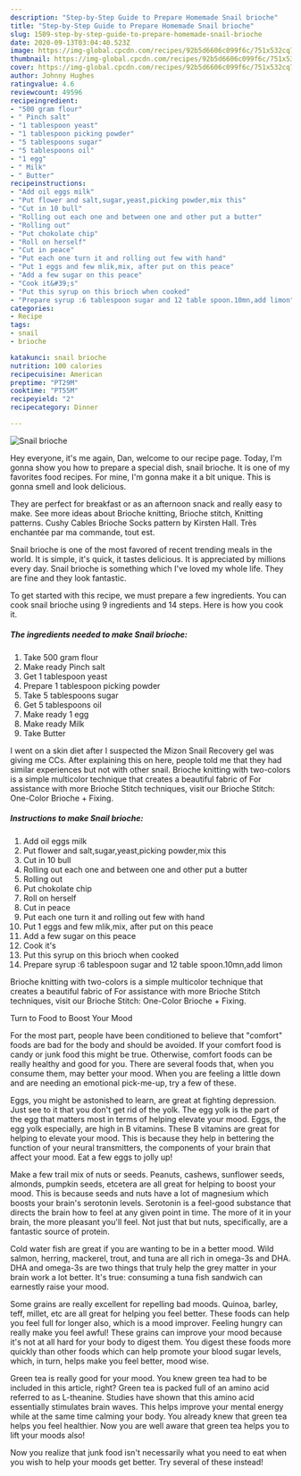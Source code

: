 ```yaml
---
description: "Step-by-Step Guide to Prepare Homemade Snail brioche"
title: "Step-by-Step Guide to Prepare Homemade Snail brioche"
slug: 1509-step-by-step-guide-to-prepare-homemade-snail-brioche
date: 2020-09-13T03:04:40.523Z
image: https://img-global.cpcdn.com/recipes/92b5d6606c099f6c/751x532cq70/snail-brioche-recipe-main-photo.jpg
thumbnail: https://img-global.cpcdn.com/recipes/92b5d6606c099f6c/751x532cq70/snail-brioche-recipe-main-photo.jpg
cover: https://img-global.cpcdn.com/recipes/92b5d6606c099f6c/751x532cq70/snail-brioche-recipe-main-photo.jpg
author: Johnny Hughes
ratingvalue: 4.6
reviewcount: 49596
recipeingredient:
- "500 gram flour"
- " Pinch salt"
- "1 tablespoon yeast"
- "1 tablespoon picking powder"
- "5 tablespoons sugar"
- "5 tablespoons oil"
- "1 egg"
- " Milk"
- " Butter"
recipeinstructions:
- "Add oil eggs milk"
- "Put flower and salt,sugar,yeast,picking powder,mix this"
- "Cut in 10 bull"
- "Rolling out each one and between one and other put a butter"
- "Rolling out"
- "Put chokolate chip"
- "Roll on herself"
- "Cut in peace"
- "Put each one turn it and rolling out few with hand"
- "Put 1 eggs and few mlik,mix, after put on this peace"
- "Add a few sugar on this peace"
- "Cook it&#39;s"
- "Put this syrup on this brioch when cooked"
- "Prepare syrup :6 tablespoon sugar and 12 table spoon.10mn,add limon"
categories:
- Recipe
tags:
- snail
- brioche

katakunci: snail brioche 
nutrition: 100 calories
recipecuisine: American
preptime: "PT29M"
cooktime: "PT55M"
recipeyield: "2"
recipecategory: Dinner

---
```



![Snail brioche](https://img-global.cpcdn.com/recipes/92b5d6606c099f6c/751x532cq70/snail-brioche-recipe-main-photo.jpg)

Hey everyone, it's me again, Dan, welcome to our recipe page. Today, I'm gonna show you how to prepare a special dish, snail brioche. It is one of my favorites food recipes. For mine, I'm gonna make it a bit unique. This is gonna smell and look delicious.

They are perfect for breakfast or as an afternoon snack and really easy to make. See more ideas about Brioche knitting, Brioche stitch, Knitting patterns. Cushy Cables Brioche Socks pattern by Kirsten Hall. Très enchantée par ma commande, tout est.

Snail brioche is one of the most favored of recent trending meals in the world. It is simple, it's quick, it tastes delicious. It is appreciated by millions every day. Snail brioche is something which I've loved my whole life. They are fine and they look fantastic.


To get started with this recipe, we must prepare a few ingredients. You can cook snail brioche using 9 ingredients and 14 steps. Here is how you cook it.

<!--inarticleads1-->

##### The ingredients needed to make Snail brioche:

1. Take 500 gram flour
1. Make ready  Pinch salt
1. Get 1 tablespoon yeast
1. Prepare 1 tablespoon picking powder
1. Take 5 tablespoons sugar
1. Get 5 tablespoons oil
1. Make ready 1 egg
1. Make ready  Milk
1. Take  Butter


I went on a skin diet after I suspected the Mizon Snail Recovery gel was giving me CCs. After explaining this on here, people told me that they had similar experiences but not with other snail. Brioche knitting with two-colors is a simple multicolor technique that creates a beautiful fabric of For assistance with more Brioche Stitch techniques, visit our Brioche Stitch: One-Color Brioche + Fixing. 

<!--inarticleads2-->

##### Instructions to make Snail brioche:

1. Add oil eggs milk
1. Put flower and salt,sugar,yeast,picking powder,mix this
1. Cut in 10 bull
1. Rolling out each one and between one and other put a butter
1. Rolling out
1. Put chokolate chip
1. Roll on herself
1. Cut in peace
1. Put each one turn it and rolling out few with hand
1. Put 1 eggs and few mlik,mix, after put on this peace
1. Add a few sugar on this peace
1. Cook it&#39;s
1. Put this syrup on this brioch when cooked
1. Prepare syrup :6 tablespoon sugar and 12 table spoon.10mn,add limon


Brioche knitting with two-colors is a simple multicolor technique that creates a beautiful fabric of For assistance with more Brioche Stitch techniques, visit our Brioche Stitch: One-Color Brioche + Fixing. 

Turn to Food to Boost Your Mood


For the most part, people have been conditioned to believe that "comfort" foods are bad for the body and should be avoided. If your comfort food is candy or junk food this might be true. Otherwise, comfort foods can be really healthy and good for you. There are several foods that, when you consume them, may better your mood. When you are feeling a little down and are needing an emotional pick-me-up, try a few of these.

Eggs, you might be astonished to learn, are great at fighting depression. Just see to it that you don't get rid of the yolk. The egg yolk is the part of the egg that matters most in terms of helping elevate your mood. Eggs, the egg yolk especially, are high in B vitamins. These B vitamins are great for helping to elevate your mood. This is because they help in bettering the function of your neural transmitters, the components of your brain that affect your mood. Eat a few eggs to jolly up!

Make a few trail mix of nuts or seeds. Peanuts, cashews, sunflower seeds, almonds, pumpkin seeds, etcetera are all great for helping to boost your mood. This is because seeds and nuts have a lot of magnesium which boosts your brain's serotonin levels. Serotonin is a feel-good substance that directs the brain how to feel at any given point in time. The more of it in your brain, the more pleasant you'll feel. Not just that but nuts, specifically, are a fantastic source of protein.

Cold water fish are great if you are wanting to be in a better mood. Wild salmon, herring, mackerel, trout, and tuna are all rich in omega-3s and DHA. DHA and omega-3s are two things that truly help the grey matter in your brain work a lot better. It's true: consuming a tuna fish sandwich can earnestly raise your mood. 

Some grains are really excellent for repelling bad moods. Quinoa, barley, teff, millet, etc are all great for helping you feel better. These foods can help you feel full for longer also, which is a mood improver. Feeling hungry can really make you feel awful! These grains can improve your mood because it's not at all hard for your body to digest them. You digest these foods more quickly than other foods which can help promote your blood sugar levels, which, in turn, helps make you feel better, mood wise.

Green tea is really good for your mood. You knew green tea had to be included in this article, right? Green tea is packed full of an amino acid referred to as L-theanine. Studies have shown that this amino acid essentially stimulates brain waves. This helps improve your mental energy while at the same time calming your body. You already knew that green tea helps you feel healthier. Now you are well aware that green tea helps you to lift your moods also!

Now you realize that junk food isn't necessarily what you need to eat when you wish to help your moods get better. Try several of these instead!

